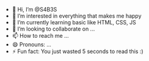 - 👋 Hi, I’m @S4B3S
- 👀 I’m interested in everything that makes me happy
- 🌱 I’m currently learning basic like HTML, CSS, JS
- 💞️ I’m looking to collaborate on ...
- 📫 How to reach me ...
- 😄 Pronouns: ...
- ⚡ Fun fact: You just wasted 5 seconds to read this :)

<!---
S4B3S/S4B3S is a ✨ special ✨ repository because its `README.md` (this file) appears on your GitHub profile.
You can click the Preview link to take a look at your changes.
--->

